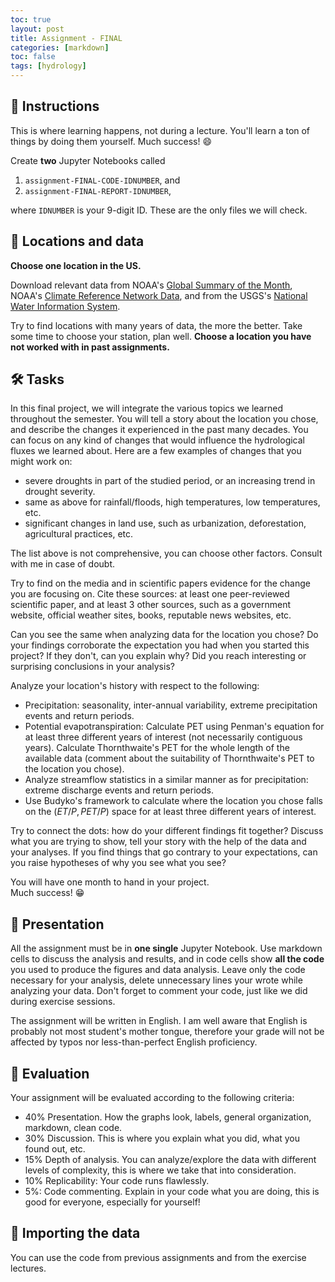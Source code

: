 ```yaml
---
toc: true
layout: post
title: Assignment - FINAL
categories: [markdown]
toc: false
tags: [hydrology]
---
```


## 📒 Instructions
This is where learning happens, not during a lecture. You'll learn a ton of things by doing them yourself. Much success! 😄

Create **two** Jupyter Notebooks called
1. `assignment-FINAL-CODE-IDNUMBER`, and
2. `assignment-FINAL-REPORT-IDNUMBER`,  

where `IDNUMBER` is your 9-digit ID. These are the only files we will check.

## 📌 Locations and data

**Choose one location in the US.**

Download relevant data from NOAA's [Global Summary of the Month](https://gis.ncdc.noaa.gov/maps/ncei/cdo/monthly),  NOAA's [Climate Reference Network Data](https://www.ncdc.noaa.gov/crn/qcdatasets.html), and from the USGS's [National Water Information System](https://maps.waterdata.usgs.gov/mapper/index.html).

Try to find locations with many years of data, the more the better. Take some time to choose your station, plan well. **Choose a location you have not worked with in past assignments.**

## 🛠 Tasks

In this final project, we will integrate the various topics we learned throughout the semester. You will tell a story about the location you chose, and describe the changes it experienced in the past many decades. You can focus on any kind of changes that would influence the hydrological fluxes we learned about. Here are a few examples of changes that you might work on:
* severe droughts in part of the studied period, or an increasing trend in drought severity.
* same as above for rainfall/floods, high temperatures, low temperatures, etc.
* significant changes in land use, such as urbanization, deforestation, agricultural practices, etc.

The list above is not comprehensive, you can choose other factors. Consult with me in case of doubt.

Try to find on the media and in scientific papers evidence for the change you are focusing on. Cite these sources: at least one peer-reviewed scientific paper, and at least 3 other sources, such as a government website, official weather sites, books, reputable news websites, etc.

Can you see the same when analyzing data for the location you chose? Do your findings corroborate the expectation you had when you started this project? If they don't, can you explain why? Did you reach interesting or surprising conclusions in your analysis?

Analyze your location's history with respect to the following:
* Precipitation: seasonality, inter-annual variability, extreme precipitation events and return periods.
* Potential evapotranspiration: Calculate PET using Penman's equation for at least three different years of interest (not necessarily contiguous years). Calculate Thornthwaite's PET for the whole length of the available data (comment about the suitability of Thornthwaite's PET to the location you chose).
* Analyze streamflow statistics in a similar manner as for precipitation: extreme discharge events and return periods.
* Use Budyko's framework to calculate where the location you chose falls on the $(ET/P,PET/P)$ space for at least three different years of interest.

Try to connect the dots: how do your different findings fit together? Discuss what you are trying to show, tell your story with the help of the data and your analyses. If you find things that go contrary to your expectations, can you raise hypotheses of why you see what you see?

You will have one month to hand in your project.  
Much success! 😁

## 🌅 Presentation
All the assignment must be in **one single** Jupyter Notebook. Use markdown cells to discuss the analysis and results, and in code cells show **all the code** you used to produce the figures and data analysis. Leave only the code necessary for your analysis, delete unnecessary lines your wrote while analyzing your data. Don't forget to comment your code, just like we did during exercise sessions.  

The assignment will be written in English.
I am well aware that English is probably not most student's mother tongue, therefore your grade will not be affected by typos nor less-than-perfect English proficiency.  

## 💯 Evaluation

Your assignment will be evaluated according to the following criteria:
* 40% Presentation. How the graphs look, labels, general organization, markdown, clean code.
* 30% Discussion. This is where you explain what you did, what you found out, etc.
* 15% Depth of analysis. You can analyze/explore the data with different levels of complexity, this is where we take that into consideration.
* 10% Replicability: Your code runs flawlessly.
* 5%: Code commenting. Explain in your code what you are doing, this is good for everyone, especially for yourself!


## 🚚 Importing the data

You can use the code from previous assignments and from the exercise lectures.